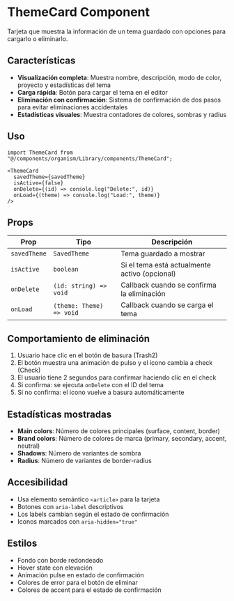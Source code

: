 # ThemeCard Component

Tarjeta que muestra la información de un tema guardado con opciones para cargarlo o eliminarlo.

## Características

- **Visualización completa**: Muestra nombre, descripción, modo de color, proyecto y estadísticas del tema
- **Carga rápida**: Botón para cargar el tema en el editor
- **Eliminación con confirmación**: Sistema de confirmación de dos pasos para evitar eliminaciones accidentales
- **Estadísticas visuales**: Muestra contadores de colores, sombras y radius

## Uso

```tsx
import ThemeCard from "@/components/organism/Library/components/ThemeCard";

<ThemeCard
  savedTheme={savedTheme}
  isActive={false}
  onDelete={(id) => console.log("Delete:", id)}
  onLoad={(theme) => console.log("Load:", theme)}
/>
```

## Props

| Prop | Tipo | Descripción |
|------|------|-------------|
| `savedTheme` | `SavedTheme` | Tema guardado a mostrar |
| `isActive` | `boolean` | Si el tema está actualmente activo (opcional) |
| `onDelete` | `(id: string) => void` | Callback cuando se confirma la eliminación |
| `onLoad` | `(theme: Theme) => void` | Callback cuando se carga el tema |

## Comportamiento de eliminación

1. Usuario hace clic en el botón de basura (Trash2)
2. El botón muestra una animación de pulso y el icono cambia a check (Check)
3. El usuario tiene 2 segundos para confirmar haciendo clic en el check
4. Si confirma: se ejecuta `onDelete` con el ID del tema
5. Si no confirma: el icono vuelve a basura automáticamente

## Estadísticas mostradas

- **Main colors**: Número de colores principales (surface, content, border)
- **Brand colors**: Número de colores de marca (primary, secondary, accent, neutral)
- **Shadows**: Número de variantes de sombra
- **Radius**: Número de variantes de border-radius

## Accesibilidad

- Usa elemento semántico `<article>` para la tarjeta
- Botones con `aria-label` descriptivos
- Los labels cambian según el estado de confirmación
- Iconos marcados con `aria-hidden="true"`

## Estilos

- Fondo con borde redondeado
- Hover state con elevación
- Animación pulse en estado de confirmación
- Colores de error para el botón de eliminar
- Colores de accent para el estado de confirmación
